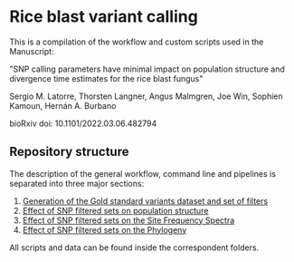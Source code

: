 # Rice blast variant calling

This is a compilation of the workflow and custom scripts used in the Manuscript:

"SNP calling parameters have minimal impact on population structure and divergence time estimates for the rice blast fungus"

Sergio M. Latorre, Thorsten Langner, Angus Malmgren, Joe Win, Sophien Kamoun, Hernán A. Burbano

bioRxiv doi: 10.1101/2022.03.06.482794

## Repository structure
The description of the general workflow, command line and pipelines is separated into three major sections:

1. [Generation of the Gold standard variants dataset and set of filters](1_Filtering_steps.md)
2. [Effect of SNP filtered sets on population structure](2_Population_Structure.md)
3. [Effect of SNP filtered sets on the Site Frequency Spectra](3_SFS.md)
4. [Effect of SNP filtered sets on the Phylogeny](4_Phylogeny.md)

All scripts and data can be found inside the correspondent folders.

